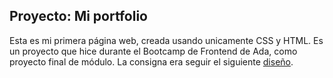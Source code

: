 ## Proyecto: Mi portfolio
Esta es mi primera página web, creada usando unicamente CSS y HTML. Es un proyecto que hice durante el Bootcamp de Frontend de Ada, como proyecto final de módulo. La consigna era seguir el siguiente [diseño](https://frontend-proyecto-portfolio.adaitw.org/). 
